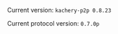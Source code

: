 <!-- This file was automatically generated by jinjaroot. Do not edit directly. -->
Current version: `kachery-p2p 0.8.23`

Current protocol version: `0.7.0p`